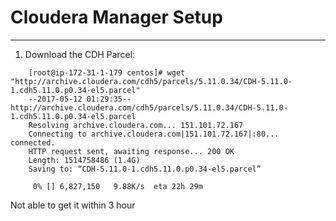 # Cloudera Manager Setup #

----------

1. Download the CDH Parcel:
```
    [root@ip-172-31-1-179 centos]# wget "http://archive.cloudera.com/cdh5/parcels/5.11.0.34/CDH-5.11.0-1.cdh5.11.0.p0.34-el5.parcel"
    --2017-05-12 01:29:35--  http://archive.cloudera.com/cdh5/parcels/5.11.0.34/CDH-5.11.0-1.cdh5.11.0.p0.34-el5.parcel
    Resolving archive.cloudera.com... 151.101.72.167
    Connecting to archive.cloudera.com|151.101.72.167|:80... connected.
    HTTP request sent, awaiting response... 200 OK
    Length: 1514758486 (1.4G)
    Saving to: “CDH-5.11.0-1.cdh5.11.0.p0.34-el5.parcel”
    
     0% [] 6,827,150   9.88K/s  eta 22h 29m
```

Not able to get it within 3 hour
